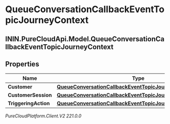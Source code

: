 # QueueConversationCallbackEventTopicJourneyContext

## ININ.PureCloudApi.Model.QueueConversationCallbackEventTopicJourneyContext

## Properties

|Name | Type | Description | Notes|
|------------ | ------------- | ------------- | -------------|
| **Customer** | [**QueueConversationCallbackEventTopicJourneyCustomer**](QueueConversationCallbackEventTopicJourneyCustomer) |  | [optional] |
| **CustomerSession** | [**QueueConversationCallbackEventTopicJourneyCustomerSession**](QueueConversationCallbackEventTopicJourneyCustomerSession) |  | [optional] |
| **TriggeringAction** | [**QueueConversationCallbackEventTopicJourneyAction**](QueueConversationCallbackEventTopicJourneyAction) |  | [optional] |



_PureCloudPlatform.Client.V2 221.0.0_
